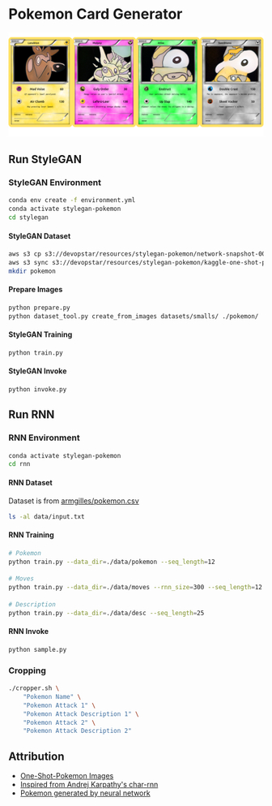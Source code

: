 # Pokemon Card Generator

![Example](samples/pokemon.png)

## Run StyleGAN

### StyleGAN Environment

```bash
conda env create -f environment.yml
conda activate stylegan-pokemon
cd stylegan
```

#### StyleGAN Dataset

```bash
aws s3 cp s3://devopstar/resources/stylegan-pokemon/network-snapshot-007961.pkl network-snapshot-007961.pkl
aws s3 sync s3://devopstar/resources/stylegan-pokemon/kaggle-one-shot-pokemon kaggle-one-shot-pokemon
mkdir pokemon
```

#### Prepare Images

```bash
python prepare.py
python dataset_tool.py create_from_images datasets/smalls/ ./pokemon/
```

#### StyleGAN Training

```bash
python train.py
```

#### StyleGAN Invoke

```bash
python invoke.py
```

## Run RNN

### RNN Environment

```bash
conda activate stylegan-pokemon
cd rnn
```

#### RNN Dataset

Dataset is from [armgilles/pokemon.csv](https://gist.github.com/armgilles/194bcff35001e7eb53a2a8b441e8b2c6)

```bash
ls -al data/input.txt
```

#### RNN Training

```bash
# Pokemon
python train.py --data_dir=./data/pokemon --seq_length=12

# Moves
python train.py --data_dir=./data/moves --rnn_size=300 --seq_length=12

# Description
python train.py --data_dir=./data/desc --seq_length=25
```

#### RNN Invoke

```bash
python sample.py
```

### Cropping

```bash
./cropper.sh \
    "Pokemon Name" \
    "Pokemon Attack 1" \
    "Pokemon Attack Description 1" \
    "Pokemon Attack 2" \
    "Pokemon Attack Description 2"
```

## Attribution

* [One-Shot-Pokemon Images](https://www.kaggle.com/aaronyin/oneshotpokemon)
* [Inspired from Andrej Karpathy's char-rnn](https://github.com/karpathy/char-rnn)
* [Pokemon generated by neural network](https://aiweirdness.com/post/147834883707/pokemon-generated-by-neural-network)